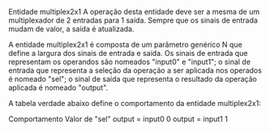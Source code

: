 Entidade multiplex2x1
A operação desta entidade deve ser a mesma de um multiplexador de 2 entradas para 1 saída. Sempre que os sinais de entrada mudam de valor, a saída é atualizada.

A entidade multiplex2x1 é composta de um parâmetro genérico N que define a largura dos sinais de entrada e saída. Os sinais de entrada que representam os operandos são nomeados "input0" e "input1"; o sinal de entrada que representa a seleção da operação a ser aplicada nos operados é nomeado "sel"; o sinal de saída que representa o resultado da operação aplicada é nomeado "output".

A tabela verdade abaixo define o comportamento da entidade multiplex2x1:

Comportamento	Valor de "sel"
output = input0	0
output = input1	1